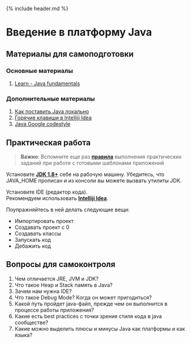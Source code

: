 {% include header.md %}

Введение в платформу Java
====================

Материалы для самоподготовки
---------------------
### Основные материалы
1. [Learn - Java fundamentals](https://learn.by/courses/course-v1:EPAM+JF+ext1/about)

### Дополнительные материалы
1. [Как поставить Java локально](https://www.w3schools.com/java/java_getstarted.asp)
1. [Горячие клавиши в Intelliji Idea](./Intelliji_idea_shortcuts.pdf)
1. [Java Google codestyle](https://google.github.io/styleguide/javaguide.html)

Практическая работа
---------------------
>**Важно**: Вспомните еще раз **[правила]({{site.materialsurl}}general/practical_tasks_completing_rules)** выполнения практических заданий при работе с готовыми шаблонами приложений

Установите **[JDK 1.8+](https://www.oracle.com/technetwork/java/javase/downloads/jdk8-downloads-2133151.html)** себе 
на рабочую машину. Убедитесь, что JAVA_HOME прописан и из консоли вы можете вызвать утилиты JDK. 

Установите IDE (редактор кода).  
Рекомендуем использовать **[Intelliji Idea](https://www.jetbrains.com/idea/)**.

Поупражняйтесь в ней делать следующие вещи:
+ Импортировать проект
+ Создавать проект с 0
+ Создавать классы
+ Запускать код
+ Дебажить код

Вопросы для самоконтроля
---------------------
1. Чем отличается JRE, JVM и JDK?
1. Что такое Heap и Stack память в Java?
1. Зачем нам нужна IDE?
1. Что такое Debug Mode? Когда он может пригодиться?
1. Какой путь пройдет java-файл, прежде чем он выполнится в процессе работы приложения?
1. Какие есть best practices с точки зрения стиля кода в java сообществе?
1. Какие можно выделить плюсы и минусы Java как платформы и как языка?